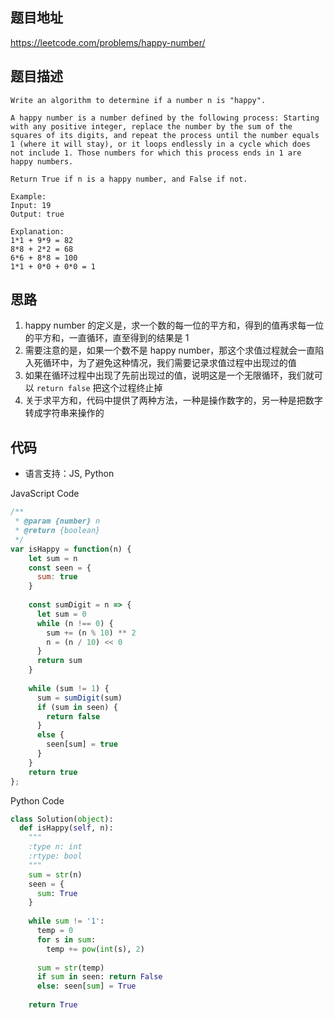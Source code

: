 ## 题目地址
https://leetcode.com/problems/happy-number/

## 题目描述
```
Write an algorithm to determine if a number n is "happy".

A happy number is a number defined by the following process: Starting with any positive integer, replace the number by the sum of the squares of its digits, and repeat the process until the number equals 1 (where it will stay), or it loops endlessly in a cycle which does not include 1. Those numbers for which this process ends in 1 are happy numbers.

Return True if n is a happy number, and False if not.

Example: 
Input: 19
Output: true

Explanation: 
1*1 + 9*9 = 82
8*8 + 2*2 = 68
6*6 + 8*8 = 100
1*1 + 0*0 + 0*0 = 1
```

## 思路

1. happy number 的定义是，求一个数的每一位的平方和，得到的值再求每一位的平方和，一直循环，直至得到的结果是 1
2. 需要注意的是，如果一个数不是 happy number，那这个求值过程就会一直陷入死循环中，为了避免这种情况，我们需要记录求值过程中出现过的值
3. 如果在循环过程中出现了先前出现过的值，说明这是一个无限循环，我们就可以 `return false` 把这个过程终止掉
4. 关于求平方和，代码中提供了两种方法，一种是操作数字的，另一种是把数字转成字符串来操作的

## 代码

* 语言支持：JS, Python

JavaScript Code
```js
/**
 * @param {number} n
 * @return {boolean}
 */
var isHappy = function(n) {
    let sum = n
    const seen = {
      sum: true
    }
    
    const sumDigit = n => {
      let sum = 0
      while (n !== 0) {
        sum += (n % 10) ** 2
        n = (n / 10) << 0
      }
      return sum
    }
    
    while (sum != 1) {
      sum = sumDigit(sum)
      if (sum in seen) {
        return false
      }
      else {
        seen[sum] = true
      }
    }
    return true
};
```

Python Code
```py
class Solution(object):
  def isHappy(self, n):
    """
    :type n: int
    :rtype: bool
    """
    sum = str(n)
    seen = {
      sum: True
    }
    
    while sum != '1':
      temp = 0
      for s in sum:
        temp += pow(int(s), 2)
        
      sum = str(temp)
      if sum in seen: return False
      else: seen[sum] = True
        
    return True
```
